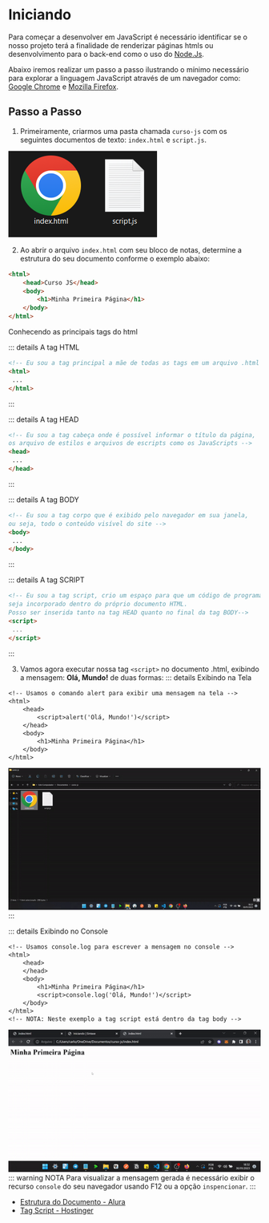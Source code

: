 # Iniciando

Para começar a desenvolver em JavaScript é necessário identificar se o nosso projeto terá a finalidade de renderizar páginas htmls ou desenvolvimento para o back-end como o uso do [Node.Js](https://nodejs.org/en/download/).

Abaixo iremos realizar um passo a passo ilustrando o mínimo necessário para explorar a linguagem JavaScript através de um navegador como: [Google Chrome](https://www.google.com/intl/pt-BR/chrome/) e [Mozilla Firefox](https://www.mozilla.org/pt-BR/firefox/new/).

## Passo a Passo

1. Primeiramente, criarmos uma pasta chamada `curso-js` com os seguintes documentos de texto: `index.html` e `script.js`.

![](../../../assets/img/linguagens/javascript/setup/setup-1.png)


2. Ao abrir o arquivo `index.html` com seu bloco de notas, determine a estrutura do seu documento conforme o exemplo abaixo:

```html
<html> 
    <head>Curso JS</head> 
    <body>
        <h1>Minha Primeira Página</h1>
    </body> 
</html>
```
Conhecendo as principais tags do html

::: details A tag HTML
```html
<!-- Eu sou a tag principal a mãe de todas as tags em um arquivo .html -->
<html>
 ...
</html>
```
:::

::: details A tag HEAD
```html
<!-- Eu sou a tag cabeça onde é possível informar o título da página, 
os arquivo de estilos e arquivos de escripts como os JavaScripts -->
<head>
 ...
</head>
```
:::

::: details A tag BODY
```html
<!-- Eu sou a tag corpo que é exibido pelo navegador em sua janela, 
ou seja, todo o conteúdo visível do site -->
<body>
 ...
</body>
```
:::

::: details A tag SCRIPT
```html
<!-- Eu sou a tag script, crio um espaço para que um código de programação javascript 
seja incorporado dentro do próprio documento HTML. 
Posso ser inserida tanto na tag HEAD quanto no final da tag BODY-->
<script>
 ...
</script>
```
:::

3. Vamos agora executar nossa tag `<script>` no documento .html, exibindo a mensagem: **Olá, Mundo!** de duas formas:
::: details Exibindo na Tela
```html{4}
<!-- Usamos o comando alert para exibir uma mensagem na tela -->
<html> 
    <head>
        <script>alert('Olá, Mundo!')</script>
    </head> 
    <body>
        <h1>Minha Primeira Página</h1>
    </body> 
</html>
```
![](../../../assets/img/linguagens/javascript/setup/setup-3.gif)
:::

::: details Exibindo no Console
```html{7}
<!-- Usamos console.log para escrever a mensagem no console -->
<html> 
    <head>
    </head> 
    <body>
        <h1>Minha Primeira Página</h1>
        <script>console.log('Olá, Mundo!')</script>
    </body> 
</html>
<!-- NOTA: Neste exemplo a tag script está dentro da tag body -->
```
![](../../../assets/img/linguagens/javascript/setup/setup-4.gif)
::: warning NOTA
Para visualizar a mensagem gerada é necessário exibir o recurso `console` do seu navegador usando F12 ou a opção `inspencionar`.
:::




* [Estrutura do Documento - Alura](https://www.alura.com.br/apostila-html-css-javascript/03CA-a-spec-html#:~:text=Um%20documento%20HTML%20v%C3%A1lido%20precisa,DOCTYPE%3E%20.)
* [Tag Script - Hostinger](https://www.hostinger.com.br/tutoriais/como-adicionar-javascript-no-html)